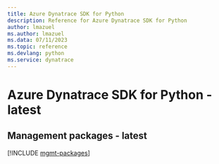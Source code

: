 ```yaml
---
title: Azure Dynatrace SDK for Python
description: Reference for Azure Dynatrace SDK for Python
author: lmazuel
ms.author: lmazuel
ms.data: 07/11/2023
ms.topic: reference
ms.devlang: python
ms.service: dynatrace
---
```

# Azure Dynatrace SDK for Python - latest

## Management packages - latest
[!INCLUDE [mgmt-packages](dynatrace-mgmt-index.md)]